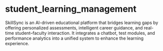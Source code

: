 # student_learning_management
SkillSync is an AI-driven educational platform that bridges learning gaps by offering personalized assessments, intelligent career guidance, and real-time student–faculty interaction. It integrates a chatbot, test modules, and performance analytics into a unified system to enhance the learning experience.

